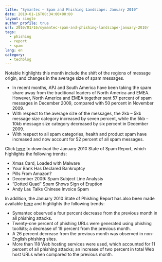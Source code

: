 ```yaml
---
title: "Symantec – Spam and Phishing Landscape: January 2010"
date: 2010-01-16T00:34:00+00:00
layout: single
author_profile: true
url: 2010/01/16/symantec-spam-and-phishing-landscape-january-2010/
tags:
  - phishing
  - report
  - spam
lang: en
category: 
  - techblog
---
```

Notable highlights this month include the shift of the regions of message origin, and changes in the average size of spam messages.

  * In recent months, APJ and South America have been taking the spam share away from the traditional leaders of North America and EMEA. However, North America and EMEA together sent 57 percent of spam messages in December 2009, compared with 50 percent in November 2009.
  * With respect to the average size of the messages, the 2kb – 5kb message size category increased by seven percent, while the 5kb – 10kb message size category decreased by six percent in December 2009.
  * With respect to all spam categories, health and product spam have increased and now account for 52 percent of all spam messages.

Click [here](http://eval.symantec.com/mktginfo/enterprise/other_resources/b-state_of_spam_report_01-2010.en-us.pdf) to download the January 2010 State of Spam Report, which highlights the following trends:

  * Xmas Card, Loaded with Malware
  * Your Bank Has Declared Bankruptcy
  * Pills From Amazon?
  * December 2009: Spam Subject Line Analysis
  * “Dotted Quad” Spam Shows Sign of Eruption
  * Andy Lau Talks Chinese Invoice Spam 

In addition, the January 2010 State of Phishing Report has also been made available [here](http://eval.symantec.com/mktginfo/enterprise/other_resources/b-state_of_phishing_report_01-2010.en-us.pdf) and highlights the following trends:

  * Symantec observed a four percent decrease from the previous month in all phishing attacks.
  * Twenty-one percent of phishing URLs were generated using phishing toolkits; a decrease of 19 percent from the previous month.
  * A 26 percent decrease from the previous month was observed in non-English phishing sites.
  * More than 118 Web hosting services were used, which accounted for 11 percent of all phishing attacks; an increase of two percent in total Web host URLs when compared to the previous month.
